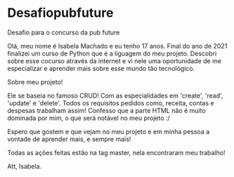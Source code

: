 # Desafiopubfuture
Desafio para o concurso da pub future 

Olá, meu nome é Isabela Machado e eu tenho 17 anos. Final do ano de 2021 finalizei um curso de Python que é a liguagem do meu projeto. Descobri sobre esse cocurso através da internet e vi nele uma oportunidade de me especializar e aprender mais sobre esse mundo tão tecnológico. 

Sobre meu projeto! 

Ele se baseia no famoso CRUD! Com as especialidades em 'create', 'read', 'update' e 'delete'. 
Todos os requisitos pedidos como, receita, contas e despesas trabalham assim!
Confesso que a parte HTML não é muito dominada por mim, o que será notável no meu projeto :/ 

Espero que gostem e que vejam no meu projeto e em minha pessoa a vontade de aprender mais, e sempre mais! 

Todas as ações feitas estão na tag master, nela encontraram meu trabalho!

Att, Isabela. 
